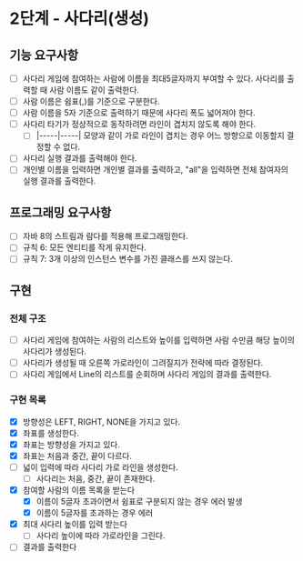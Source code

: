 # 2단계 - 사다리(생성)

## 기능 요구사항

- [ ] 사다리 게임에 참여하는 사람에 이름을 최대5글자까지 부여할 수 있다. 사다리를 출력할 때 사람 이름도 같이 출력한다.
- [ ] 사람 이름은 쉼표(,)를 기준으로 구분한다.
- [ ] 사람 이름을 5자 기준으로 출력하기 때문에 사다리 폭도 넓어져야 한다.
- [ ] 사다리 타기가 정상적으로 동작하려면 라인이 겹치지 않도록 해야 한다.
    - [ ] |-----|-----| 모양과 같이 가로 라인이 겹치는 경우 어느 방향으로 이동할지 결정할 수 없다.
- [ ] 사다리 실행 결과를 출력해야 한다.
- [ ] 개인별 이름을 입력하면 개인별 결과를 출력하고, "all"을 입력하면 전체 참여자의 실행 결과를 출력한다.

## 프로그래밍 요구사항

- [ ] 자바 8의 스트림과 람다를 적용해 프로그래밍한다.
- [ ] 규칙 6: 모든 엔티티를 작게 유지한다.
- [ ] 규칙 7: 3개 이상의 인스턴스 변수를 가진 클래스를 쓰지 않는다.

## 구현

### 전체 구조

- [ ] 사다리 게임에 참여하는 사람의 리스트와 높이를 입력하면 사람 수만큼 해당 높이의 사다리가 생성된다.
- [ ] 사다리가 생성될 때 오른쪽 가로라인이 그려질지가 전략에 따라 결정된다.
- [ ] 사다리 게임에서 Line의 리스트를 순회하며 사다리 게임의 결과를 출력한다.

### 구현 목록

- [x] 방향성은 LEFT, RIGHT, NONE을 가지고 있다.
- [x] 좌표를 생성한다.
- [x] 좌표는 방향성을 가지고 있다.
- [x] 좌표는 처음과 중간, 끝이 다르다.
- [ ] 넓이 입력에 따라 사다리 가로 라인을 생성한다.
    - [ ] 사다리는 처음, 중간, 끝이 존재한다.
- [x] 참여할 사람의 이름 목록을 받는다
    - [x] 이름이 5글자 초과이면서 쉼표로 구분되지 않는 경우 에러 발생
    - [x] 이름이 5글자를 초과하는 경우 에러
- [x] 최대 사다리 높이를 입력 받는다
    - [ ] 사다리 높이에 따라 가로라인을 그린다.
- [ ] 결과를 출력한다